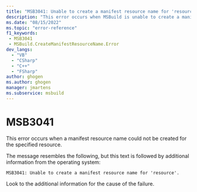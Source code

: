 ```yaml
---
title: "MSB3041: Unable to create a manifest resource name for 'resource'."
description: "This error occurs when MSBuild is unable to create a manifest resource name for the specified resource."
ms.date: "08/15/2022"
ms.topic: "error-reference"
f1_keywords:
 - MSB3041
 - MSBuild.CreateManifestResourceName.Error
dev_langs:
  - "VB"
  - "CSharp"
  - "C++"
  - "FSharp"
author: ghogen
ms.author: ghogen
manager: jmartens
ms.subservice: msbuild
---
```

# MSB3041

This error occurs when a manifest resource name could not be created for the specified resource. 

The message resembles the following, but this text is followed by additional information from the operating system:

```output
MSB3041: Unable to create a manifest resource name for 'resource'.
```

Look to the additional information for the cause of the failure.

